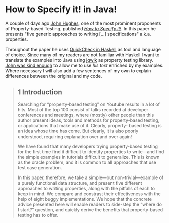 # How to Specify it! in Java!

A couple of days ago [John Hughes](https://twitter.com/rjmh), 
one of the most prominent proponents of Property-based Testing, 
published [_How to Specify it!_](https://www.dropbox.com/s/tx2b84kae4bw1p4/paper.pdf).
In this paper he presents 
"five generic approaches to writing \[...\] specifications" a.k.a. properties.

Throughout the paper he uses [QuickCheck in Haskell](http://hackage.haskell.org/package/QuickCheck)
as tool and language of choice. Since many of my readers are not familiar with Haskell
I want to translate the examples into Java using [jqwik](https://jqwik.net)
as property testing library. 
[John was kind enough](https://twitter.com/rjmh/status/1147034204439490560) 
to allow me to use _his text_ enriched by my examples. 
Where necessary I will also add a few sentences of my own
to explain differences between the original and my code. 

> ## 1 Introduction
>
> Searching for “property-based testing” on Youtube results in a lot of hits. Most of the top 100 consist of talks recorded at developer conferences and meetings, where (mostly) other people than this author present ideas, tools and methods for property-based testing, or applications that make use of it. Clearly, property- based testing is an idea whose time has come. But clearly, it is also poorly understood, requiring explanation over and over again!
>
> We have found that many developers trying property-based testing for the first time find it difficult to identify properties to write—and find the simple examples in tutorials difficult to generalize. This is known as the oracle problem, and it is common to all approaches that use test case generation.
>
> In this paper, therefore, we take a simple—but non-trivial—example of a purely functional data structure, and present five different approaches to writing properties, along with the pitfalls of each to keep in mind. We compare and constrast their effectiveness with the help of eight buggy implementations. We hope that the concrete advice presented here will enable readers to side-step the “where do I start?” question, and quickly derive the benefits that property-based testing has to offer.

